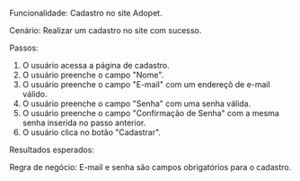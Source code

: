 Funcionalidade: Cadastro no site Adopet.

Cenário: Realizar um cadastro no site com sucesso.

Passos: 
1. O usuário acessa a página de cadastro.
2. O usuário preenche o campo "Nome".
3. O usuário preenche o campo "E-mail" com um endereçõ de e-mail válido.
4. O usuário preenche o campo "Senha" com uma senha válida.
5. O usuário preenche o campo "Confirmação de Senha" com a mesma senha inserida no passo anterior.
6. O usuário clica no botão "Cadastrar".

Resultados esperados:

Regra de negócio:
E-mail e senha são campos obrigatórios para o cadastro.